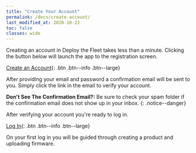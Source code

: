 ```yaml
---
title: "Create Your Account"
permalink: /docs/create-account/
last_modified_at: 2020-10-23
toc: false
classes: wide
---
```


Creating an account in Deploy the Fleet takes less than a minute. Clicking the button below will launch the app to the registration screen.

[Create an Account](https://app.deploythefleet.io?register=true){: .btn .btn--info .btn--large}

After providing your email and password a confirmation email will be sent to you. Simply click the link in the email to verify your account. 

**Don't See The Confirmation Email?:** Be sure to check your spam folder if the confirmation email does not show up in your inbox.
{: .notice--danger}

After verifying your account you're ready to log in.

[Log In](https://app.deploythefleet.io){: .btn .btn--info .btn--large}

On your first log in you will be guided through creating a product and uploading firmware.
